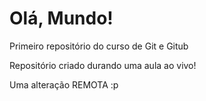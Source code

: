 # Olá, Mundo!
 Primeiro repositório do curso de Git e Gitub

 Repositório criado durando uma aula ao vivo!

 Uma alteração REMOTA :p
